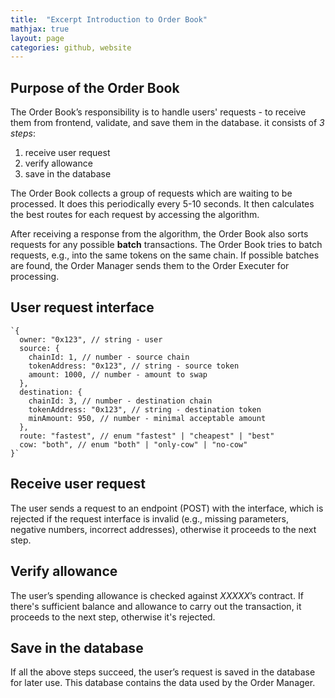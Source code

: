 ```yaml
---
title:  "Excerpt Introduction to Order Book"
mathjax: true
layout: page
categories: github, website
---
```


## Purpose of the Order Book

The Order Book’s responsibility is to handle users' requests - to receive them from frontend, validate, and save them in the database. it consists of _3 steps_:

1.	receive user request
2.	verify allowance
3.	save in the database

The Order Book collects a group of requests which are waiting to be processed. It does this periodically every 5-10 seconds. It then calculates the best routes for each request by accessing the algorithm. 

After receiving a response from the algorithm, the Order Book also sorts requests for any possible **batch** transactions. The Order Book tries to batch requests, e.g., into the same tokens on the same chain. If possible batches are found, the Order Manager sends them to the Order Executer for processing.


## User request interface
```
`{
  owner: "0x123", // string - user
  source: {
    chainId: 1, // number - source chain
    tokenAddress: "0x123", // string - source token
    amount: 1000, // number - amount to swap
  },
  destination: {
    chainId: 3, // number - destination chain
    tokenAddress: "0x123", // string - destination token
    minAmount: 950, // number - minimal acceptable amount
  },
  route: "fastest", // enum "fastest" | "cheapest" | "best"
  cow: "both", // enum "both" | "only-cow" | "no-cow"
}`
```

## Receive user request

The user sends a request to an endpoint (POST) with the interface, which is rejected if the request interface is invalid (e.g., missing parameters, negative numbers, incorrect addresses), otherwise it proceeds to the next step.

## Verify allowance

The user’s spending allowance is checked against _XXXXX_’s contract. If there's sufficient balance and allowance to carry out the transaction, it proceeds to the next step, otherwise it's rejected.

## Save in the database

If all the above steps succeed, the user’s request is saved in the database for later use. This database contains the data used by the Order Manager.
